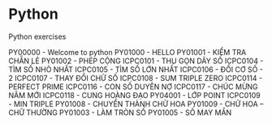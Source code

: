 # Python
Python exercises

PY00000 - Welcome to python
PY01000 - HELLO
PY01001 - KIỂM TRA CHẴN LẺ
PY01002 - PHÉP CỘNG
ICPC0101 - THU GỌN DÃY SỐ
ICPC0104 - TÌM SỐ NHỎ NHẤT
ICPC0105 - TÌM SỐ LỚN NHẤT
ICPC0106 - ĐỔI CƠ SỐ - 2
ICPC0107 - THAY ĐỔI CHỮ SỐ
ICPC0108 - SUM TRIPLE ZERO
ICPC0114 - PERFECT PRIME
ICPC0116 - CON SỐ DUYÊN NỢ
ICPC0117 - CHÚC MỪNG NĂM MỚI
ICPC0118 - CUNG HOÀNG ĐẠO
PY04001 - LỚP POINT
ICPC0109 - MIN TRIPLE
PY01008 - CHUYỂN THÀNH CHỮ HOA
PY01009 - CHỮ HOA – CHỮ THƯỜNG
PY01003 - LÀM TRÒN SỐ
PY01005 - SỐ MAY MẮN
